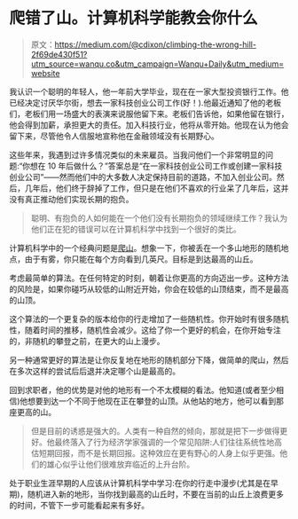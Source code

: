 # 爬错了山。计算机科学能教会你什么

> 原文：<https://medium.com/@cdixon/climbing-the-wrong-hill-2f69de430f51?utm_source=wanqu.co&utm_campaign=Wanqu+Daily&utm_medium=website>

我认识一个聪明的年轻人，他一年前大学毕业，现在在一家大型投资银行工作。他已经决定讨厌华尔街，想去一家科技创业公司工作(好！).他最近通知了他的老板们，老板们用一场盛大的表演来说服他留下来。老板们告诉他，如果他留在银行，他会得到加薪，承担更大的责任。加入科技行业，他将从零开始。他现在认为他会留下来，尽管他令人信服地宣称他在金融领域没有长期野心。

这些年来，我遇到过许多情况类似的未来雇员。当我问他们一个非常明显的问题:“你想在 10 年后做什么？”答案总是“在一家科技创业公司工作或创建一家科技创业公司”——然而他们中的大多数人决定保持目前的道路，不加入创业公司。然后，几年后，他们终于辞掉了工作，但只是在他们不喜欢的行业呆了几年后，这并没有真正推动他们实现长期的抱负。

> 聪明、有抱负的人如何能在一个他们没有长期抱负的领域继续工作？我认为他们正在犯的错误可以在计算机科学中找到一个很好的类比。

计算机科学中的一个经典问题是[爬山](http://en.wikipedia.org/wiki/Hill_climbing)。想象一下，你被丢在一个多山地形的随机地点，由于有雾，你只能在每个方向看到几英尺。目标是到达最高的山丘。



考虑最简单的算法。在任何特定的时刻，朝着让你更高的方向迈出一步。这种方法的风险是，如果你碰巧从较低的山附近开始，你会在较低的山顶结束，而不是最高的山顶。

这个算法的一个更复杂的版本给你的行走增加了一些随机性。你开始时有很多随机性，随着时间的推移，随机性会减少。这给了你一个更好的机会，在你开始专注的，非随机的攀登之前，在更大的山上漫步。

另一种通常更好的算法是让你反复地在地形的随机部分下降，做简单的爬山，然后在多次这样的尝试后后退并决定哪个山是最高的。

回到求职者，他的优势是对他的地形有一个不太模糊的看法。他知道(或者至少相信)他想要到达一个不同于他现在正在攀登的山顶。从他站的地方，他可以看到那座更高的山。

> 但是目前的诱惑是强大的。人类有一种自然的倾向，那就是把下一步做得更好。他最终落入了行为经济学家强调的一个常见陷阱:人们往往系统性地高估短期回报，而不是长期回报。这种效应在更有野心的人身上似乎更强。他们的雄心似乎让他们很难放弃临近的上升台阶。

处于职业生涯早期的人应该从计算机科学中学习:在你的行走中漫步(尤其是在早期)，随机进入新的地形，当你找到最高的山丘时，不要在当前的山丘上浪费更多的时间，不管下一步可能看起来有多好。

